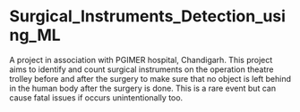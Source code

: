 # Surgical_Instruments_Detection_using_ML
A project in association with PGIMER hospital, Chandigarh. This project aims to identify and count surgical instruments on the operation theatre trolley before and after the surgery to make sure that no object is left behind in the human body after the surgery is done. This is a rare event but can cause fatal issues if occurs unintentionally too. 
